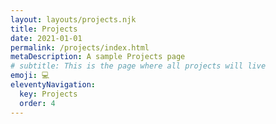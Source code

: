 ```yaml
---
layout: layouts/projects.njk
title: Projects
date: 2021-01-01
permalink: /projects/index.html
metaDescription: A sample Projects page
# subtitle: This is the page where all projects will live
emoji: 💻
eleventyNavigation:
  key: Projects
  order: 4
---
```

